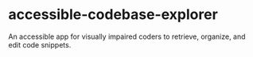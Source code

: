 # accessible-codebase-explorer
An accessible app for visually impaired coders to retrieve, organize, and edit code snippets.
